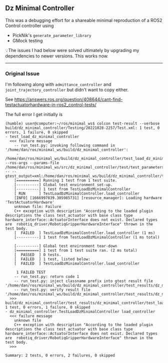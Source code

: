 ## Dz Minimal Controller

This was a debugging effort for a shareable minimal reproduction of a ROS2 Control controller using
 * PickNik's `generate_parameter_library`
 * GMock testing

💡The issues I had below were solved ultimately by upgrading my dependencies to newer versions. This works now.

---

### Original Issue

I'm following along with `admittance_controller` and `joint_trajectory_controller` but didn't want
to copy either.

See https://answers.ros.org/question/408644/cant-find-testactuatorhardware-in-ros2_control-tests/ 

The full error I get initially is

```log
(humble) user@computer:~/ros/minimal_ws$ colcon test-result --verbose
build/dz_minimal_controller/Testing/20221028-2257/Test.xml: 1 test, 0 errors, 1 failure, 0 skipped
- test_load_dz_minimal_controller
  <<< failure message
    -- run_test.py: invoking following command in '/home/dan/ros/minimal_ws/build/dz_minimal_controller':
     - /home/dan/ros/minimal_ws/build/dz_minimal_controller/test_load_dz_minimal_controller --ros-args --params-file /home/dan/ros/minimal_ws/src/dz_minimal_controller/test/test_parameters.yaml -- --gtest_output=xml:/home/dan/ros/minimal_ws/build/dz_minimal_controller/test_results/dz_minimal_controller/test_load_dz_minimal_controller.gtest.xml
    [==========] Running 1 test from 1 test suite.
    [----------] Global test environment set-up.
    [----------] 1 test from TestLoadDzMinimalController
    [ RUN      ] TestLoadDzMinimalController.load_controller
    [INFO] [1666997839.305985731] [resource_manager]: Loading hardware 'TestActuatorHardware'
    unknown file: Failure
    C++ exception with description "According to the loaded plugin descriptions the class test_actuator with base class type hardware_interface::ActuatorInterface does not exist. Declared types are  robotiq_driver/RobotiqGripperHardwareInterface" thrown in the test body.
    [  FAILED  ] TestLoadDzMinimalController.load_controller (1 ms)
    [----------] 1 test from TestLoadDzMinimalController (1 ms total)

    [----------] Global test environment tear-down
    [==========] 1 test from 1 test suite ran. (2 ms total)
    [  PASSED  ] 0 tests.
    [  FAILED  ] 1 test, listed below:
    [  FAILED  ] TestLoadDzMinimalController.load_controller

     1 FAILED TEST
    -- run_test.py: return code 1
    -- run_test.py: inject classname prefix into gtest result file '/home/dan/ros/minimal_ws/build/dz_minimal_controller/test_results/dz_minimal_controller/test_load_dz_minimal_controller.gtest.xml'
    -- run_test.py: verify result file '/home/dan/ros/minimal_ws/build/dz_minimal_controller/test_results/dz_minimal_controller/test_load_dz_minimal_controller.gtest.xml'
  >>>
build/dz_minimal_controller/test_results/dz_minimal_controller/test_load_dz_minimal_controller.gtest.xml: 1 test, 0 errors, 1 failure, 0 skipped
- dz_minimal_controller.TestLoadDzMinimalController load_controller
  <<< failure message
    unknown file
    C++ exception with description "According to the loaded plugin descriptions the class test_actuator with base class type hardware_interface::ActuatorInterface does not exist. Declared types are  robotiq_driver/RobotiqGripperHardwareInterface" thrown in the test body.
  >>>

Summary: 2 tests, 0 errors, 2 failures, 0 skipped
```
